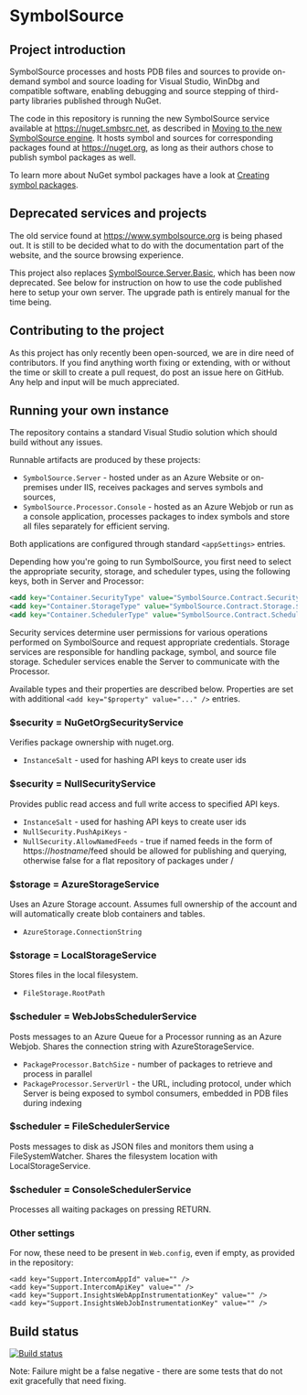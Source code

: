 # SymbolSource

## Project introduction

SymbolSource processes and hosts PDB files and sources to provide on-demand symbol and source loading
for Visual Studio, WinDbg and compatible software, enabling debugging and source stepping of third-party
libraries published through NuGet.

The code in this repository is running the new SymbolSource service available at https://nuget.smbsrc.net, as described in [Moving to the new SymbolSource engine](https://tripleemcoder.com/2015/10/04/moving-to-the-new-symbolsource-engine/). It hosts symbol and sources for corresponding packages found at https://nuget.org, as long as their authors chose to publish symbol packages as well.

To learn more about NuGet symbol packages have a look at [Creating symbol packages](https://docs.microsoft.com/en-us/nuget/create-packages/symbol-packages).

## Deprecated services and projects

The old service found at https://www.symbolsource.org is being phased out. It is still to be decided what to do with the documentation part of the website, and the source browsing experience.

This project also replaces [SymbolSource.Server.Basic](https://github.com/SymbolSource/SymbolSource.Community), which has been now deprecated. See below for instruction on how to use the code published here to setup your own server. The upgrade path is entirely manual for the time being.

## Contributing to the project

As this project has only recently been open-sourced, we are in dire need of contributors. If you find anything worth fixing or extending, with or without the time or skill to create a pull request, do post an issue here on GitHub. Any help and input will be much appreciated.

## Running your own instance

The repository contains a standard Visual Studio solution which should build without any issues.

Runnable artifacts are produced by these projects:
* `SymbolSource.Server` - hosted under as an Azure Website or on-premises under IIS, receives packages and serves symbols and sources,
* `SymbolSource.Processor.Console` - hosted as an Azure Webjob or run as a console application, processes packages to index symbols and store all files separately for efficient serving.

Both applications are configured through standard `<appSettings>` entries.

Depending how you're going to run SymbolSource, you first need to select the appropriate security, storage, and scheduler types, using the following keys, both in Server and Processor:

```xml
<add key="Container.SecurityType" value="SymbolSource.Contract.Security.$security, SymbolSource.Contract" />
<add key="Container.StorageType" value="SymbolSource.Contract.Storage.$storage, SymbolSource.Contract" />
<add key="Container.SchedulerType" value="SymbolSource.Contract.Scheduler.$scheduler, SymbolSource.Contract" />
```

Security services determine user permissions for various operations performed on SymbolSource and request appropriate credentials. Storage services are responsible for handling package, symbol, and source file storage. Scheduler services enable the Server to communicate with the Processor. 

Available types and their properties are described below. Properties are set with additional `<add key="$property" value="..." />` entries.

### $security = NuGetOrgSecurityService

Verifies package ownership with nuget.org.
* `InstanceSalt` - used for hashing API keys to create user ids
 
### $security = NullSecurityService

Provides public read access and full write access to specified API keys.
* `InstanceSalt` - used for hashing API keys to create user ids
* `NullSecurity.PushApiKeys` - 
* `NullSecurity.AllowNamedFeeds` - true if named feeds in the form of https://$hostname/$feed should be allowed for publishing and querying, otherwise false for a flat repository of packages under /

### $storage = AzureStorageService

Uses an Azure Storage account. Assumes full ownership of the account and will automatically create blob containers and tables.
* `AzureStorage.ConnectionString`

### $storage = LocalStorageService

Stores files in the local filesystem.
* `FileStorage.RootPath`

### $scheduler = WebJobsSchedulerService

Posts messages to an Azure Queue for a Processor running as an Azure Webjob. Shares the connection string with AzureStorageService.
* `PackageProcessor.BatchSize` - number of packages to retrieve and process in parallel
* `PackageProcessor.ServerUrl` - the URL, including protocol, under which Server is being exposed to symbol consumers, embedded in PDB files during indexing

### $scheduler = FileSchedulerService

Posts messages to disk as JSON files and monitors them using a FileSystemWatcher. Shares the filesystem location with LocalStorageService.

### $scheduler = ConsoleSchedulerService

Processes all waiting packages on pressing RETURN.

### Other settings

For now, these need to be present in `Web.config`, even if empty, as provided in the repository:
```
<add key="Support.IntercomAppId" value="" />
<add key="Support.IntercomApiKey" value="" />
<add key="Support.InsightsWebAppInstrumentationKey" value="" />
<add key="Support.InsightsWebJobInstrumentationKey" value="" />
```

## Build status
[![Build status](https://ci.appveyor.com/api/projects/status/github/SymbolSource/SymbolSource?branch=master&svg=true)](https://ci.appveyor.com/project/TripleEmcoder/symbolsource/branch/master)

Note: Failure might be a false negative - there are some tests that do not exit gracefully that need fixing.
